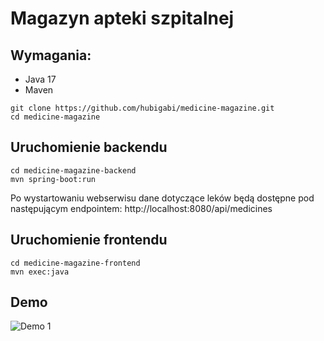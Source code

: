 # Magazyn apteki szpitalnej
## Wymagania:
- Java 17
- Maven

```shell
git clone https://github.com/hubigabi/medicine-magazine.git
cd medicine-magazine
```

## Uruchomienie backendu 
```shell
cd medicine-magazine-backend
mvn spring-boot:run
```
Po wystartowaniu webserwisu dane dotyczące leków będą dostępne pod następującym endpointem:
http://localhost:8080/api/medicines

## Uruchomienie frontendu
```shell
cd medicine-magazine-frontend
mvn exec:java
```

## Demo
![Demo 1](./img/demo)
